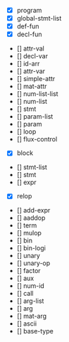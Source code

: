 - [x] program
- [x] global-stmt-list
- [x] def-fun
- [x] decl-fun
- [] attr-val
- [] decl-var
- [] id-arr
- [] attr-var
- [] simple-attr
- [] mat-attr
- [] num-list-list
- [] num-list
- [] stmt
- [] param-list
- [] param
- [] loop
- [] flux-control
- [x] block
- [] stmt-list
- [] stmt
- [] expr
- [x] relop
- [] add-expr
- [] aaddop
- [] term
- [] mulop
- [] bin
- [] bin-logi
- [] unary
- [] unary-op
- [] factor
- [] aux
- [] num-id
- [] call
- [] arg-list
- [] arg
- [] mat-arg
- [] ascii
- [] base-type

